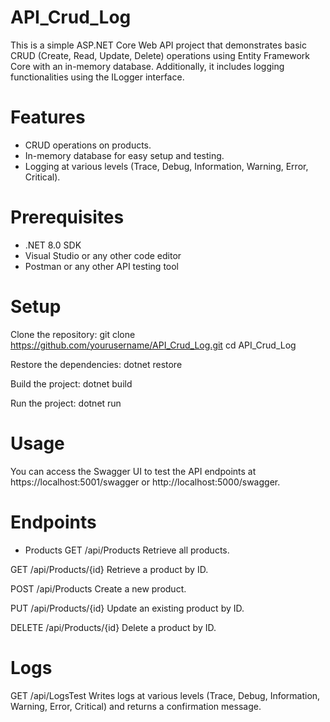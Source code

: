 # API_Crud_Log

This is a simple ASP.NET Core Web API project that demonstrates basic CRUD (Create, Read, Update, Delete) operations using Entity Framework Core with an in-memory database. Additionally, it includes logging functionalities using the ILogger interface.

# Features
- CRUD operations on products.
- In-memory database for easy setup and testing.
- Logging at various levels (Trace, Debug, Information, Warning, Error, Critical).

# Prerequisites
- .NET 8.0 SDK
- Visual Studio or any other code editor
- Postman or any other API testing tool

# Setup
Clone the repository:
git clone https://github.com/yourusername/API_Crud_Log.git
cd API_Crud_Log


Restore the dependencies:
dotnet restore

Build the project:
dotnet build

Run the project:
dotnet run

# Usage
You can access the Swagger UI to test the API endpoints at https://localhost:5001/swagger or http://localhost:5000/swagger.

# Endpoints
 - Products
GET /api/Products
Retrieve all products.

GET /api/Products/{id}
Retrieve a product by ID.

POST /api/Products
Create a new product.

PUT /api/Products/{id}
Update an existing product by ID.

DELETE /api/Products/{id}
Delete a product by ID.

# Logs
GET /api/LogsTest
Writes logs at various levels (Trace, Debug, Information, Warning, Error, Critical) and returns a confirmation message.